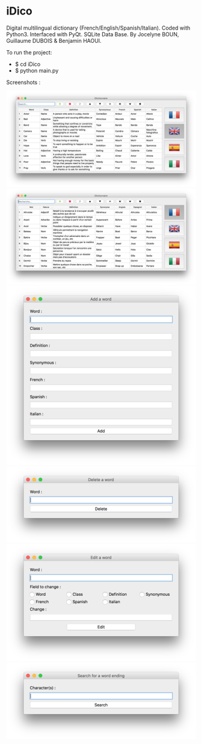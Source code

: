 # iDico
Digital multilingual dictionary (French/English/Spanish/Italian). Coded with Python3. Interfaced with PyQt. SQLite Data Base.
By Jocelyne BOUN, Guillaume DUBOIS & Benjamin HAOUI.

To run the project:

- $ cd iDico
- $ python main.py

Screenshots :

![alt tag](https://github.com/zirkis/iDico/blob/master/img/screenshots/Capture%20d’écran%202016-04-13%20à%2014.49.47.png)
![alt tag](https://github.com/zirkis/iDico/blob/master/img/screenshots/Capture%20d’écran%202016-04-13%20à%2014.50.07.png)
![alt tag](https://github.com/zirkis/iDico/blob/master/img/screenshots/Capture%20d’écran%202016-04-13%20à%2014.50.17.png)
![alt tag](https://github.com/zirkis/iDico/blob/master/img/screenshots/Capture%20d’écran%202016-04-13%20à%2014.50.39.png)
![alt tag](https://github.com/zirkis/iDico/blob/master/img/screenshots/Capture%20d’écran%202016-04-13%20à%2014.50.46.png)
![alt tag](https://github.com/zirkis/iDico/blob/master/img/screenshots/Capture%20d’écran%202016-04-13%20à%2014.50.59.png)

